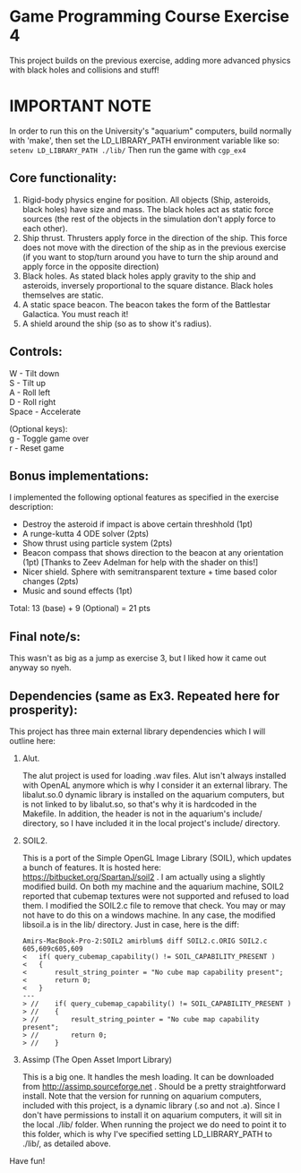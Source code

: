 # Game Programming Course Exercise 4

This project builds on the previous exercise, adding more advanced physics with black holes and collisions and stuff!

IMPORTANT NOTE
==============
In order to run this on the University's "aquarium" computers, build normally with 'make', then set the LD_LIBRARY_PATH environment variable like so:
`setenv LD_LIBRARY_PATH ./lib/`
Then run the game with `cgp_ex4`

Core functionality:
------------------
1. Rigid-body physics engine for position. All objects (Ship, asteroids, black holes) have size and mass. The black holes act as static force sources (the rest of the objects in the simulation don't apply force to each other).
2. Ship thrust. Thrusters apply force in the direction of the ship. This force does not move with the direction of the ship as in the previous exercise (if you want to stop/turn around you have to turn the ship around and apply force in the opposite direction)
3. Black holes. As stated black holes apply gravity to the ship and asteroids, inversely proportional to the square distance. Black holes themselves are static.
4. A static space beacon. The beacon takes the form of the Battlestar Galactica. You must reach it!
5. A shield around the ship (so as to show it's radius).

Controls:
---------
W - Tilt down  
S - Tilt up  
A - Roll left  
D - Roll right  
Space - Accelerate

(Optional keys):  
g - Toggle game over  
r - Reset game

Bonus implementations:
-------------------------
I implemented the following optional features as specified in the exercise description:
* Destroy the asteroid if impact is above certain threshhold (1pt)
* A runge-kutta 4 ODE solver (2pts)
* Show thrust using particle system (2pts)
* Beacon compass that shows direction to the beacon at any orientation (1pt) [Thanks to Zeev Adelman for help with the shader on this!]
* Nicer shield. Sphere with semitransparent texture + time based color changes (2pts)
* Music and sound effects (1pt)

Total: 13 (base) + 9 (Optional) = 21 pts

Final note/s:
-------------
This wasn't as big as a jump as exercise 3, but I liked how it came out anyway so nyeh.

Dependencies (same as Ex3. Repeated here for prosperity):
---------------------------------------------------------
This project has three main external library dependencies which I will outline here:

1. Alut.

   The alut project is used for loading .wav files. Alut isn't always installed with OpenAL anymore which is why I consider it an external library. The libalut.so.0 dynamic library is installed on the aquarium computers, but is not linked to by libalut.so, so that's why it is hardcoded in the Makefile. In addition, the header is not in the aquarium's include/ directory, so I have included it in the local project's include/ directory.

2. SOIL2.

   This is a port of the Simple OpenGL Image Library (SOIL), which updates a bunch of features. It is hosted here: https://bitbucket.org/SpartanJ/soil2 . I am actually using a slightly modified build. On both my machine and the aquarium machine, SOIL2 reported that cubemap textures were not supported and refused to load them. I modified the SOIL2.c file to remove that check. You may or may not have to do this on a windows machine. In any case, the modified libsoil.a is in the lib/ directory. Just in case, here is the diff:
   
    ```
    Amirs-MacBook-Pro-2:SOIL2 amirblum$ diff SOIL2.c.ORIG SOIL2.c
    605,609c605,609
    < 	if( query_cubemap_capability() != SOIL_CAPABILITY_PRESENT )
    < 	{
    < 		result_string_pointer = "No cube map capability present";
    < 		return 0;
    < 	}
    ---
    > //	if( query_cubemap_capability() != SOIL_CAPABILITY_PRESENT )
    > //	{
    > //		result_string_pointer = "No cube map capability present";
    > //		return 0;
    > //	}
    ```
    
3. Assimp (The Open Asset Import Library)

   This is a big one. It handles the mesh loading. It can be downloaded from http://assimp.sourceforge.net . Should be a pretty straightforward install. Note that the version for running on aquarium computers, included with this project, is a dynamic library (.so and not .a). Since I don't have permissions to install it on aquarium computers, it will sit in the local ./lib/ folder. When running the project we do need to point it to this folder, which is why I've specified setting LD_LIBRARY_PATH to ./lib/, as detailed above.


Have fun!
